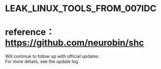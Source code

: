 # LEAK_LINUX_TOOLS_FROM_007IDC
# reference：https://github.com/neurobin/shc
Will continue to follow up with official updates.</br>
For more details, see the update log.
